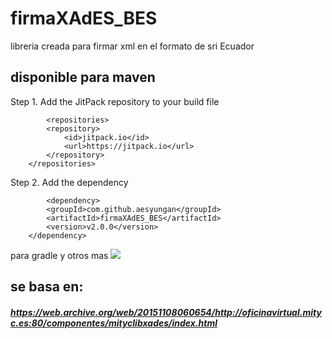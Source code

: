 # firmaXAdES_BES
 libreria creada para firmar xml en el formato de sri Ecuador

## disponible para maven
Step 1. Add the JitPack repository to your build file
```
        <repositories>
		<repository>
		    <id>jitpack.io</id>
		    <url>https://jitpack.io</url>
		</repository>
	</repositories>
```
Step 2. Add the dependency
```
        <dependency>
	    <groupId>com.github.aesyungan</groupId>
	    <artifactId>firmaXAdES_BES</artifactId>
	    <version>v2.0.0</version>
	</dependency>
```
para gradle y otros mas
[![](https://jitpack.io/v/aesyungan/firmaXAdES_BES.svg)](https://jitpack.io/#aesyungan/firmaXAdES_BES)
## se basa en:
##### https://web.archive.org/web/20151108060654/http://oficinavirtual.mityc.es:80/componentes/mityclibxades/index.html

